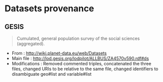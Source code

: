 # Datasets provenance

## GESIS

> Cumulated, general population survey of the social sciences (aggregated).

- From : http://wiki.planet-data.eu/web/Datasets
- Main file : http://lod.gesis.org/lodpilot/ALLBUS/ZA4570v590.rdf#ds
- Modifications : Removed commented triples, concatenated the three files, changed URIs to be relative to the same file, changed identifiers to disambiguate geo#list and variable#list
